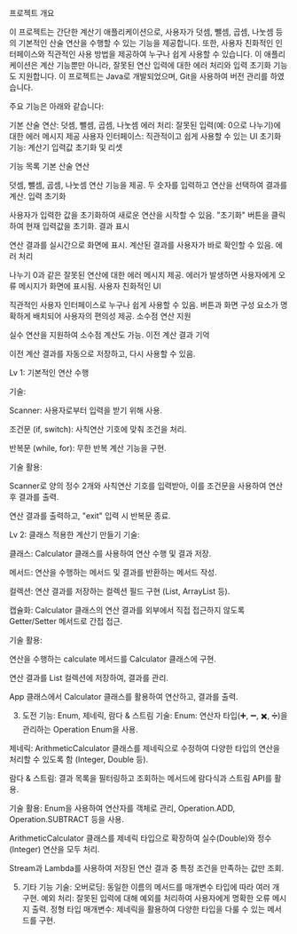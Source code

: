 프로젝트 개요

이 프로젝트는 간단한 계산기 애플리케이션으로, 사용자가 덧셈, 뺄셈, 곱셈, 나눗셈 등의 기본적인 산술 연산을 수행할 수 있는 기능을 제공합니다. 또한, 사용자 친화적인 인터페이스와 직관적인 사용 방법을 제공하여 누구나 쉽게 사용할 수 있습니다. 이 애플리케이션은 계산 기능뿐만 아니라, 잘못된 연산 입력에 대한 에러 처리와 입력 초기화 기능도 지원합니다. 이 프로젝트는 Java로 개발되었으며, Git을 사용하여 버전 관리를 하였습니다.

주요 기능은 아래와 같습니다:

기본 산술 연산: 덧셈, 뺄셈, 곱셈, 나눗셈
에러 처리: 잘못된 입력(예: 0으로 나누기)에 대한 에러 메시지 제공
사용자 인터페이스: 직관적이고 쉽게 사용할 수 있는 UI
초기화 기능: 계산기 입력값 초기화 및 리셋



기능 목록
기본 산술 연산

덧셈, 뺄셈, 곱셈, 나눗셈 연산 기능을 제공.
두 숫자를 입력하고 연산을 선택하여 결과를 계산.
입력 초기화

사용자가 입력한 값을 초기화하여 새로운 연산을 시작할 수 있음.
"초기화" 버튼을 클릭하여 현재 입력값을 초기화.
결과 표시

연산 결과를 실시간으로 화면에 표시.
계산된 결과를 사용자가 바로 확인할 수 있음.
에러 처리

나누기 0과 같은 잘못된 연산에 대한 에러 메시지 제공.
에러가 발생하면 사용자에게 오류 메시지가 화면에 표시됨.
사용자 친화적인 UI

직관적인 사용자 인터페이스로 누구나 쉽게 사용할 수 있음.
버튼과 화면 구성 요소가 명확하게 배치되어 사용자의 편의성 제공.
소수점 연산 지원

실수 연산을 지원하여 소수점 계산도 가능.
이전 계산 결과 기억

이전 계산 결과를 자동으로 저장하고, 다시 사용할 수 있음.







Lv 1: 기본적인 연산 수행 

기술:

Scanner: 사용자로부터 입력을 받기 위해 사용.

조건문 (if, switch): 사칙연산 기호에 맞춰 조건을 처리.

반복문 (while, for): 무한 반복 계산 기능을 구현.

기술 활용:

Scanner로 양의 정수 2개와 사칙연산 기호를 입력받아, 이를 조건문을 사용하여 연산 후 결과를 출력.

연산 결과를 출력하고, "exit" 입력 시 반복문 종료.

Lv 2: 클래스 적용한 계산기 만들기
기술:

클래스: Calculator 클래스를 사용하여 연산 수행 및 결과 저장.

메서드: 연산을 수행하는 메서드 및 결과를 반환하는 메서드 작성.

컬렉션: 연산 결과를 저장하는 컬렉션 필드 구현 (List, ArrayList 등).

캡슐화: Calculator 클래스의 연산 결과를 외부에서 직접 접근하지 않도록 Getter/Setter 메서드로 간접 접근.

기술 활용:

연산을 수행하는 calculate 메서드를 Calculator 클래스에 구현.

연산 결과를 List 컬렉션에 저장하여, 결과를 관리.

App 클래스에서 Calculator 클래스를 활용하여 연산하고, 결과를 출력.

3. 도전 기능: Enum, 제네릭, 람다 & 스트림
기술:
Enum: 연산자 타입(➕, ➖, ✖️, ➗)을 관리하는 Operation Enum을 사용.

제네릭: ArithmeticCalculator 클래스를 제네릭으로 수정하여 다양한 타입의 연산을 처리할 수 있도록 함 (Integer, Double 등).

람다 & 스트림: 결과 목록을 필터링하고 조회하는 메서드에 람다식과 스트림 API를 활용.

기술 활용:
Enum을 사용하여 연산자를 객체로 관리, Operation.ADD, Operation.SUBTRACT 등을 사용.

ArithmeticCalculator 클래스를 제네릭 타입으로 확장하여 실수(Double)와 정수(Integer) 연산을 모두 처리.

Stream과 Lambda를 사용하여 저장된 연산 결과 중 특정 조건을 만족하는 값만 조회.

5. 기타 기능
기술:
오버로딩: 동일한 이름의 메서드를 매개변수 타입에 따라 여러 개 구현.
예외 처리: 잘못된 입력에 대해 예외를 처리하여 사용자에게 명확한 오류 메시지 출력.
정형 타입 매개변수: 제네릭을 활용하여 다양한 타입을 다룰 수 있는 메서드를 구현.
